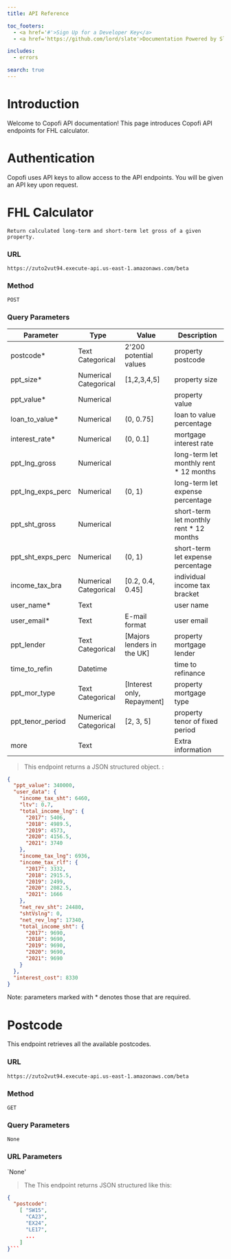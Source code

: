 ```yaml
---
title: API Reference

toc_footers:
  - <a href='#'>Sign Up for a Developer Key</a>
  - <a href='https://github.com/lord/slate'>Documentation Powered by Slate</a>

includes:
  - errors

search: true
---
```


# Introduction

Welcome to Copofi API documentation! This page introduces Copofi API endpoints for FHL calculator.

# Authentication

Copofi uses API keys to allow access to the API endpoints. You will be given an API key upon request.

# FHL Calculator
`Return calculated long-term and short-term let gross of a given property.`

### URL

`https://zuto2vut94.execute-api.us-east-1.amazonaws.com/beta`

### Method

`POST`


### Query Parameters

Parameter | Type | Value | Description
--------- | ---- | ----- | -----------
postcode* | Text Categorical  | 2'200 potential values  | property postcode
ppt_size* | Numerical Categorical  |  [1,2,3,4,5] | property size
ppt_value* | Numerical  |   | property value
loan_to_value* | Numerical  | (0, 0.75] | loan to value percentage
interest_rate* | Numerical  | (0, 0.1] | mortgage interest rate
ppt_lng_gross | Numerical  |   | long-term let monthly rent * 12 months
ppt_lng_exps_perc | Numerical | (0, 1) | long-term let expense percentage
ppt_sht_gross | Numerical  |   | short-term let monthly rent * 12 months
ppt_sht_exps_perc | Numerical | (0, 1) | short-term let expense percentage
income_tax_bra | Numerical Categorical  | [0.2, 0.4, 0.45] | individual income tax bracket
user_name* | Text |   | user name
user_email* | Text  | E-mail format | user email
ppt_lender | Text Categorical | [Majors lenders in the UK] | property mortgage lender
time_to_refin | Datetime |   | time to refinance
ppt_mor_type | Text Categorical | [Interest only, Repayment] | property mortgage type
ppt_tenor_period | Numerical Categorical  | [2, 3, 5] | property tenor of fixed period
more | Text |    | Extra information


> This endpoint returns a JSON structured object. :

```json
{
  "ppt_value": 340000,
  "user_data": {
    "income_tax_sht": 6460,
    "ltv": 0.7,
    "total_income_lng": {
      "2017": 5406,
      "2018": 4989.5,
      "2019": 4573,
      "2020": 4156.5,
      "2021": 3740
    },
    "income_tax_lng": 6936,
    "income_tax_rlf": {
      "2017": 3332,
      "2018": 2915.5,
      "2019": 2499,
      "2020": 2082.5,
      "2021": 1666
    },
    "net_rev_sht": 24480,
    "shtVslng": 0,
    "net_rev_lng": 17340,
    "total_income_sht": {
      "2017": 9690,
      "2018": 9690,
      "2019": 9690,
      "2020": 9690,
      "2021": 9690
    }
  },
  "interest_cost": 8330
}
```

<aside class="success">
Note: parameters marked with * denotes those that are required.
</aside>

# Postcode
This endpoint retrieves all the available postcodes.

### URL

`https://zuto2vut94.execute-api.us-east-1.amazonaws.com/beta`

### Method

`GET`


### Query Parameters

`None`


### URL Parameters

`None'

> The This endpoint returns JSON structured like this:

```json
{
  "postcode":
    [ "SW15",
      "CA23",
      "EX24",
      "LE17",
      ...
    ]
}```

